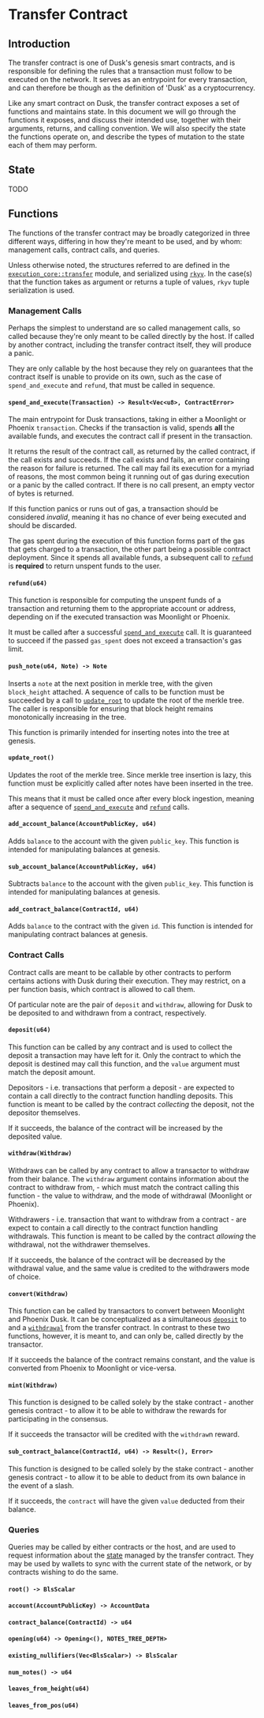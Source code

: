 # Transfer Contract

## Introduction

The transfer contract is one of Dusk's genesis smart contracts, and is responsible for defining the
rules that a transaction must follow to be executed on the network. It serves as an entrypoint for
every transaction, and can therefore be though as the definition of 'Dusk' as a cryptocurrency.

Like any smart contract on Dusk, the transfer contract exposes a set of functions and maintains
state. In this document we will go through the functions it exposes, and discuss their intended
use, together with their arguments, returns, and calling convention. We will also specify the state
the functions operate on, and describe the types of mutation to the state each of them may perform.

## State

TODO

## Functions

The functions of the transfer contract may be broadly categorized in three different ways, differing
in how they're meant to be used, and by whom: management calls, contract calls, and queries.

Unless otherwise noted, the structures referred to are defined in the [`execution_core::transfer`]
module, and serialized using [`rkyv`]. In the case(s) that the function takes as argument or returns
a tuple of values, `rkyv` tuple serialization is used.

[`execution_core::transfer`]: https://github.com/dusk-network/rusk/blob/master/execution-core/src/transfer.rs
[`rkyv`]: https://github.com/rkyv/rkyv

### Management Calls

Perhaps the simplest to understand are so called management calls, so called because they're only
meant to be called directly by the host. If called by another contract, including the transfer
contract itself, they will produce a panic.

They are only callable by the host because they rely on guarantees that the contract itself is
unable to provide on its own, such as the case of `spend_and_execute` and `refund`, that must be
called in sequence.

#### `spend_and_execute(Transaction) -> Result<Vec<u8>, ContractError>`

The main entrypoint for Dusk transactions, taking in either a Moonlight or Phoenix `transaction`.
Checks if the transaction is valid, spends **all** the available funds, and executes the contract
call if present in the transaction.

It returns the result of the contract call, as returned by the called contract, if the call exists
and succeeds. If the call exists and fails, an error containing the reason for failure is returned.
The call may fail its execution for a myriad of reasons, the most common being it running out of gas
during execution or a panic by the called contract.
If there is no call present, an empty vector of bytes is returned.

If this function panics or runs out of gas, a transaction should be considered *invalid*, meaning it
has no chance of ever being executed and should be discarded.

The gas spent during the execution of this function forms part of the gas that gets charged to a
transaction, the other part being a possible contract deployment. Since it spends all available
funds, a subsequent call to [`refund`] is **required** to return unspent funds to the user.

[`refund`]: #refundu64

#### `refund(u64)`

This function is responsible for computing the unspent funds of a transaction and returning them to
the appropriate account or address, depending on if the executed transaction was Moonlight or
Phoenix.

It must be called after a successful [`spend_and_execute`] call. It is guaranteed to succeed if the
passed `gas_spent` does not exceed a transaction's gas limit.

[`spend_and_execute`]: #spend_and_executetransaction---resultvecu8-contracterror

#### `push_note(u64, Note) -> Note`

Inserts a `note` at the next position in merkle tree, with the given `block_height` attached. A
sequence of calls to be function must be succeeded by a call to [`update_root`] to update the root
of the merkle tree. The caller is responsible for ensuring that block height remains monotonically
increasing in the tree.

This function is primarily intended for inserting notes into the tree at genesis.

[`update_root`]: #update_root

#### `update_root()`

Updates the root of the merkle tree. Since merkle tree insertion is lazy, this function must be
explicitly called after notes have been inserted in the tree.

This means that it must be called once after every block ingestion, meaning after a sequence of
[`spend_and_execute`] and [`refund`] calls.

#### `add_account_balance(AccountPublicKey, u64)`

Adds `balance` to the account with the given `public_key`. This function is intended for
manipulating balances at genesis.

#### `sub_account_balance(AccountPublicKey, u64)`

Subtracts `balance` to the account with the given `public_key`. This function is intended for
manipulating balances at genesis.

#### `add_contract_balance(ContractId, u64)`

Adds `balance` to the contract with the given `id`. This function is intended for manipulating
contract balances at genesis.

### Contract Calls

Contract calls are meant to be callable by other contracts to perform certains actions with Dusk
during their execution. They may restrict, on a per function basis, which contract is allowed to
call them.

Of particular note are the pair of `deposit` and `withdraw`, allowing for Dusk to be deposited to
and withdrawn from a contract, respectively.

#### `deposit(u64)`

This function can be called by any contract and is used to collect the deposit a transaction may
have left for it. Only the contract to which the deposit is destined may call this function, and the
`value` argument must match the deposit amount.

Depositors - i.e. transactions that perform a deposit - are expected to contain a call directly to
the contract function handling deposits. This function is meant to be called by the contract
*collecting* the deposit, not the depositor themselves.

If it succeeds, the balance of the contract will be increased by the deposited value.

#### `withdraw(Withdraw)`

Withdraws can be called by any contract to allow a transactor to withdraw from their balance. The
`withdraw` argument contains information about the contract to withdraw from, - which must match the
contract calling this function - the value to withdraw, and the mode of withdrawal (Moonlight or
Phoenix).

Withdrawers - i.e. transaction that want to withdraw from a contract - are expect to contain a call
directly to the contract function handling withdrawals. This function is meant to be called by the
contract *allowing* the withdrawal, not the withdrawer themselves.

If it succeeds, the balance of the contract will be decreased by the withdrawal value, and the same
value is credited to the withdrawers mode of choice.

#### `convert(Withdraw)`

This function can be called by transactors to convert between Moonlight and Phoenix Dusk. It can be
conceptualized as a simultaneous [`deposit`] to and a [`withdrawal`] from the transfer contract. In
contrast to these two functions, however, it is meant to, and can only be, called directly by the
transactor.

If it succeeds the balance of the contract remains constant, and the value is converted from Phoenix
to Moonlight or vice-versa.

[`deposit`]: #depositu64
[`withdrawal`]: #withdrawwithdraw

#### `mint(Withdraw)`

This function is designed to be called solely by the stake contract - another genesis contract - to
allow it to be able to withdraw the rewards for participating in the consensus.

If it succeeds the transactor will be credited with the `withdraw`n reward.

#### `sub_contract_balance(ContractId, u64) -> Result<(), Error>`

This function is designed to be called solely by the stake contract - another genesis contract - to
allow it to be able to deduct from its own balance in the event of a slash.

If it succeeds, the `contract` will have the given `value` deducted from their balance.

### Queries

Queries may be called by either contracts or the host, and are used to request information about the
[state] managed by the transfer contract. They may be used by wallets to sync with the current state
of the network, or by contracts wishing to do the same.

[state]: #state

<!-- Normal queries -->

#### `root() -> BlsScalar`
#### `account(AccountPublicKey) -> AccountData`
#### `contract_balance(ContractId) -> u64`
#### `opening(u64) -> Opening<(), NOTES_TREE_DEPTH>`
#### `existing_nullifiers(Vec<BlsScalar>) -> BlsScalar`
#### `num_notes() -> u64`

<!-- Feeder queries -->

#### `leaves_from_height(u64)`
#### `leaves_from_pos(u64)`
